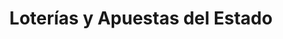 ---
title: "Loterías y Apuestas del Estado"
url: /talavera-de-la-reina/loterias-y-apuestas-del-estado-avenida-de-pio-xii/
shop: Lotterie
---